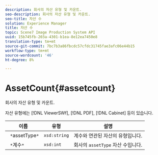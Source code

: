 ```yaml
---
description: 회사의 자산 유형 및 카운트.
seo-description: 회사의 자산 유형 및 카운트.
seo-title: 자산 수
solution: Experience Manager
title: 자산 수
topic: Scene7 Image Production System API
uuid: 15b745fb-203a-4301-b1ea-8e12ea7450e8
translation-type: tm+mt
source-git-commit: 7bc7b3a86fbcdc57cfdc31745fae3afc06e44b15
workflow-type: tm+mt
source-wordcount: '46'
ht-degree: 8%

---
```



# AssetCount{#assetcount}

회사의 자산 유형 및 카운트.

자산 유형에는 [!DNL ViewerSWf], [!DNL PDF], [!DNL Cabinet] 등이 있습니다.

| 이름 | 유형 | 설명 |
|---|---|---|
| ` *`assetType`*` | `xsd:string` | 계수와 연관된 자산의 유형입니다. |
| ` *`계수`*` | `xsd:int` | 회사의 `assetType` 자산 수입니다. |

